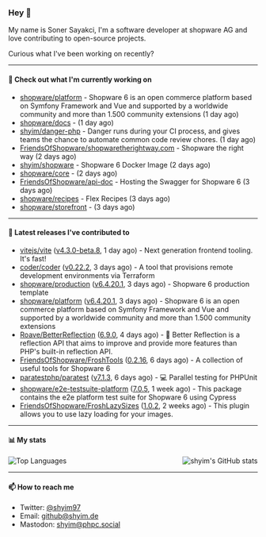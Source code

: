 ### Hey 👋

My name is Soner Sayakci, I'm a software developer at shopware AG and love contributing to open-source projects.

Curious what I've been working on recently?

---

#### 👷 Check out what I'm currently working on

- [shopware/platform](https://github.com/shopware/platform) - Shopware 6 is an open commerce platform based on Symfony Framework and Vue and supported by a worldwide community and more than 1.500 community extensions (1 day ago)
- [shopware/docs](https://github.com/shopware/docs) -  (1 day ago)
- [shyim/danger-php](https://github.com/shyim/danger-php) - Danger runs during your CI process, and gives teams the chance to automate common code review chores. (1 day ago)
- [FriendsOfShopware/shopwaretherightway.com](https://github.com/FriendsOfShopware/shopwaretherightway.com) - Shopware the right way (2 days ago)
- [shyim/shopware](https://github.com/shyim/shopware) - Shopware 6 Docker Image (2 days ago)
- [shopware/core](https://github.com/shopware/core) -  (2 days ago)
- [FriendsOfShopware/api-doc](https://github.com/FriendsOfShopware/api-doc) - Hosting the Swagger for Shopware 6 (3 days ago)
- [shopware/recipes](https://github.com/shopware/recipes) - Flex Recipes (3 days ago)
- [shopware/storefront](https://github.com/shopware/storefront) -  (3 days ago)

---

#### 🔭 Latest releases I've contributed to

- [vitejs/vite](https://github.com/vitejs/vite) ([v4.3.0-beta.8](https://github.com/vitejs/vite/releases/tag/v4.3.0-beta.8), 1 day ago) - Next generation frontend tooling. It&#39;s fast!
- [coder/coder](https://github.com/coder/coder) ([v0.22.2](https://github.com/coder/coder/releases/tag/v0.22.2), 3 days ago) - A tool that provisions remote development environments via Terraform
- [shopware/production](https://github.com/shopware/production) ([v6.4.20.1](https://github.com/shopware/production/releases/tag/v6.4.20.1), 3 days ago) - Shopware 6 production template
- [shopware/platform](https://github.com/shopware/platform) ([v6.4.20.1](https://github.com/shopware/platform/releases/tag/v6.4.20.1), 3 days ago) - Shopware 6 is an open commerce platform based on Symfony Framework and Vue and supported by a worldwide community and more than 1.500 community extensions
- [Roave/BetterReflection](https://github.com/Roave/BetterReflection) ([6.9.0](https://github.com/Roave/BetterReflection/releases/tag/6.9.0), 4 days ago) - :crystal_ball: Better Reflection is a reflection API that aims to improve and provide more features than PHP&#39;s built-in reflection API.
- [FriendsOfShopware/FroshTools](https://github.com/FriendsOfShopware/FroshTools) ([0.2.16](https://github.com/FriendsOfShopware/FroshTools/releases/tag/0.2.16), 6 days ago) - A collection of useful tools for Shopware 6
- [paratestphp/paratest](https://github.com/paratestphp/paratest) ([v7.1.3](https://github.com/paratestphp/paratest/releases/tag/v7.1.3), 6 days ago) - :computer: Parallel testing for PHPUnit
- [shopware/e2e-testsuite-platform](https://github.com/shopware/e2e-testsuite-platform) ([7.0.5](https://github.com/shopware/e2e-testsuite-platform/releases/tag/7.0.5), 1 week ago) - This package contains the e2e platform test suite for Shopware 6 using Cypress
- [FriendsOfShopware/FroshLazySizes](https://github.com/FriendsOfShopware/FroshLazySizes) ([1.0.2](https://github.com/FriendsOfShopware/FroshLazySizes/releases/tag/1.0.2), 2 weeks ago) - This plugin allows you to use lazy loading for your images.

---

#### 📊 My stats

<img align="right" alt="shyim's GitHub stats" src="https://github-readme-stats.vercel.app/api?username=shyim&count_private=1&show_icons=true&" />

![Top Languages](https://github-readme-stats.vercel.app/api/top-langs/?username=shyim)

---

#### 📫 How to reach me

- Twitter: [@shyim97](https://twitter.com/shyim97)
- Email: [github@shyim.de](mailto://github@shyim.de)
- Mastodon: <a rel="me" href="https://phpc.social/@shyim">shyim@phpc.social</a>
